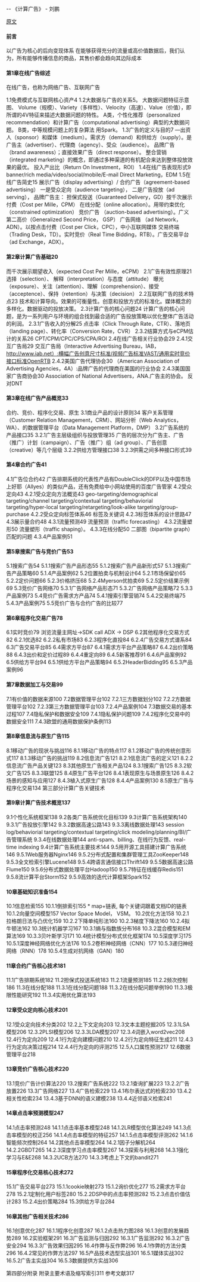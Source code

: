-- 《计算广告》 -  刘鹏

 [原文](https://item.jd.com/10099018823.html) 
#### 前言
  以广告为核心的后向变现体系
  在能够获得充分的流量或高价值数据后，我们认为，所有能够传播信息的商品，其售价都会趋向其边际成本
  
#### 第1章在线广告综述

  在线广告，也称为网络广告、互联网广告
  
  1.1免费模式与互联网核心资产4
  1.2大数据与广告的关系5。
  大数据问题特征示意图、
  Volume（规模）、Variety（多样性）、Velocity（高速）、Value（价值），即所谓的4V特征来描述大数据问题的特性。
  A类，个性化推荐（personalized recommendation）和计算广告（computational advertising）典型的大数据问题。
  B类，中等规模问题上的复杂算法 用Spark。 
  1.3广告的定义与目的7
  —出资人（sponsor）和媒体（medium）。需求方（demand）和供给方（supply）。是广告主（advertiser）、代理商（agency）、受众（audience）。
  品牌广告（brand awareness）；直接效果广告（direct response）。
  整合营销（integrated marketing）的概念，即通过多种渠道的有机配合来达到整体投放效果的最优。
  投入产出比（Return On Investment，ROI）
  1.4在线广告表现形式9
  banner/rich media/video/social/mobile/E-mail Direct Marketing，EDM
  1.5在线广告简史15
  展示广告（display advertising）/ 合约广告（agreement-based advertising）
  一是受众定向（audience targeting）， 二是广告投放（ad serving），
  品牌广告主： 担保式投送（Guaranteed Delivery，GD）按千次展示付费（Cost per Mille，CPM）
  在线分配（online allocation）。用带约束优化 （constrained optimization）
  竞价广告 （auction-based advertising）。广义第二高价（Generalized Second Price， GSP）
  广告网络 （ad Network，ADN）。以按点击付费（Cost per Click，CPC），中小互联网媒体
  交易终端（Trading Desk，TD）。实时竞价（Real Time Bidding，RTB）。广告交易平台（ad Exchange，ADX）。
  
  
  
#### 第2章计算广告基础20
而千次展示期望收入（expected Cost Per Mille，eCPM）
  2.1广告有效性原理21
  选择（selection）、 解释（interpretation）与态度（attitude）
  曝光（exposure）、关注（attention）、理解（comprehension）、接受（acceptence）、保持（retention）与决策（decision）
  2.2互联网广告的技术特点23
  技术和计算导向。效果的可衡量性。创意和投放方式的标准化。媒体概念的多样化。数据驱动的投放决策。
  2.3计算广告的核心问题24
  计算广告的核心问题，是为一系列用户与环境的组合找到最合适的广告投放策略以优化整体广告活动的利润。
  2.3.1广告收入的分解25
  点击率（Click Through Rate，CTR）、落地页（landing page）、转化率（Conversion Rate，CVR）
  2.3.2结算方式与eCPM估计的关系26
  CPT/CPM/CPC/CPS/CPA/ROI
  2.4在线广告相关行业协会29
  2.4.1交互广告局29
  交互广告局（Interactive Advertising Bureau，IAB， http://www.iab.net）:横幅广告创意尺寸标准/视频广告标准VAST/通用实时竞价接口标准OpenRTB
  2.4.2美国广告代理协会30
  （American Association of Advertising Agencies，4A）:品牌广告的代理商在美国的行业协会
  2.4.3美国国家广告商协会30
  Association of National Advertisers，ANA.广告主的协会。 反对DNT
  
#### 第3章在线广告产品概览33
  合约、竞价、程序化交易、原生
  3.1商业产品的设计原则34
  客户关系管理（Customer Relation Management，CRM）、网站分析（Web Analytics，WA）、的数据管理平台（Data Management Platform，DMP）
  3.2广告系统的产品接口35
  3.2.1广告主层级组织与投放管理35
  广告的层次分为广告主、广告（推广）计划（campaign）、广告（推广）组（ad group）、广告创意（creative）等几个层级
  3.2.2供给方管理接口38
  3.2.3供需之间多种接口形式39
  
#### 第4章合约广告41
  4.1广告位合约42
  广告排期系统的代表性产品有DoubleClick的DFP以及中国市场上好耶（Allyes）的类似产品，还有免费给中小网站使用的百度广告管家
  4.2受众定向43
  4.2.1受众定向方法概览43
  geo-targeting/demographical targeting/channel targeting/contextual targeting/behaviorial targeting/hyper-local targeting/retargeting/look-alike targeting/group-purchase
  4.2.2受众定向标签体系46
  标签及关键词
  4.2.3标签体系的设计思路47
  4.3展示量合约48
  4.3.1流量预测49
  流量预测（traffic forecasting）
  4.3.2流量塑形50
  流量塑形（traffic shaping）。
  4.3.3在线分配50
  二部图（bipartite graph）匹配的问题
  4.3.4产品案例51
  
#### 第5章搜索广告与竞价广告53
  5.1搜索广告54
  5.1.1搜索广告产品形态55
  5.1.2搜索广告产品新形式57
  5.1.3搜索广告产品策略60
  5.1.4产品案例62
  5.2位置拍卖与机制设计64
  5.2.1市场保留价65
  5.2.2定价问题66
  5.2.3价格挤压68
  5.2.4Myerson优拍卖69
  5.2.5定价结果示例69
  5.3竞价广告网络70
  5.3.1广告网络产品形态71
  5.3.2广告网络产品策略72
  5.3.3产品案例73
  5.4竞价广告需求方产品74
  5.4.1搜索引擎营销74
  5.4.2交易终端75
  5.4.3产品案例75
  5.5竞价广告与合约广告的比较77
  
#### 第6章程序化交易广告78
  6.1实时竞价79
  浏览流量主网址->SDK call ADX -> DSP
  6.2其他程序化交易方式82
  6.2.1优选82
  6.2.2私有市场83
  6.2.3程序化直投84
  6.2.4广告交易方式谱系84
  6.3广告交易平台85
  6.4需求方平台87
  6.4.1需求方平台产品策略87
  6.4.2出价策略88
  6.4.3出价和定价过程89
  6.4.4重定向89
  6.4.5新客推荐91
  6.4.6产品案例92
  6.5供给方平台94
  6.5.1供给方平台产品策略94
  6.5.2HeaderBidding95
  6.5.3产品案例96
  
#### 第7章数据加工与交易99
  7.1有价值的数据来源100
  7.2数据管理平台102
  7.2.1三方数据划分102
  7.2.2方数据管理平台102
  7.2.3第三方数据管理平台103
  7.2.4产品案例104
  7.3数据交易的基本过程107
  7.4隐私保护和数据安全109
  7.4.1隐私保护问题109
  7.4.2程序化交易中的数据安全111
  7.4.3欧盟的通用数据保护条例113
  
#### 第8章信息流与原生广告115
  8.1移动广告的现状与挑战116
  8.1.1移动广告的特点117
  8.1.2移动广告的传统创意形式117
  8.1.3移动广告的挑战119
  8.2信息流广告121
  8.2.1信息流广告的定义121
  8.2.2信息流广告产品关键123
  8.3其他原生广告相关产品124
  8.3.1搜索广告125
  8.3.2软文广告125
  8.3.3联盟125
  8.4原生广告平台126
  8.4.1表现原生与场景原生126
  8.4.2场景的感知与应用127
  8.4.3植入式原生广告128
  8.4.4产品案例130
  8.5原生广告与程序化交易134
  第三部分计算广告关键技术
  
#### 第9章计算广告技术概览137
  9.1个性化系统框架138
  9.2各类广告系统优化目标139
  9.3计算广告系统架构140
  9.3.1广告投放引擎142
  9.3.2数据高速公路143
  9.3.3离线数据处理143
  session log/behaviorial targeting/contextual targeting/click modeling/planning/BI/广告管理系统
  9.3.4在线数据处理144
  anti-spam、billing、在线行为反馈、real-time indexing
  9.4计算广告系统主要技术144
  9.5用开源工具搭建计算广告系统146
  9.5.1Web服务器Nginx146
  9.5.2分布式配置和集群管理工具ZooKeeper148
  9.5.3全文检索引擎Lucene148
  9.5.4跨语言通信接口Thrift149
  9.5.5数据高速公路Flume150
  9.5.6分布式数据处理平台Hadoop150
  9.5.7特征在线缓存Redis151
  9.5.8流计算平台Storm152
  9.5.9高效的迭代计算框架Spark152
  
#### 10章基础知识准备154
  10.1信息检索155
  10.1.1倒排索引155 *
  map+链表, 每个关键词跟着文档ID的链表
  10.1.2向量空间模型157
  Vector Space Model， VSM。
  10.2优化方法158
  10.2.1拉格朗日法与凸优化159 
  10.2.2下降单纯形法160
  10.2.3梯度下降法160
  10.2.4拟牛顿法162
  10.3统计机器学习167
  10.3.1熵与指数族分布168
  10.3.2混合模型和EM算法169
  10.3.3贝叶斯学习171
  10.4统计模型分布式优化框架174
  10.5深度学习175
  10.5.1深度神经网络优化方法176
  10.5.2卷积神经网络（CNN）177
  10.5.3递归神经网络（RNN）178
  10.5.4生成对抗网络（GAN）180
  
#### 11章合约广告核心技术181
  11.1广告排期系统182
  11.2担保式投送系统183
  11.2.1流量预测185
  11.2.2频次控制186
  11.3在线分配188
  11.3.1在线分配问题188
  11.3.2在线分配问题举例190
  11.3.3极限性能研究192
  11.3.4实用优化算法193
  
#### 12章受众定向核心技术201
  12.1受众定向技术分类202
  12.2上下文定向203
  12.3文本主题挖掘205
  12.3.1LSA模型206
  12.3.2PLSI模型206
  12.3.3LDA模型207
  12.3.4词嵌入word2vec208
  12.4行为定向209
  12.4.1行为定向建模问题210
  12.4.2行为定向特征生成211
  12.4.3行为定向决策过程214
  12.4.4行为定向的评测215
  12.5人口属性预测217
  12.6数据管理平台218
  
#### 13章竞价广告核心技术220
  13.1竞价广告计价算法220
  13.2搜索广告系统222
  13.2.1查询扩展223
  13.2.2广告放置226
  13.3广告网络227
  13.4广告检索229
  13.4.1布尔表达式的检索230
  13.4.2相关性检索234
  13.4.3基于DNN的语义建模238
  13.4.4近邻语义检索241
  
#### 14章点击率预测模型247
  14.1点击率预测248
  14.1.1点击率基本模型248
  14.1.2LR模型优化算法249
  14.1.3点击率模型的校正256
  14.1.4点击率模型的特征257
  14.1.5点击率模型评测262
  14.1.6智能频次控制264
  14.2其他点击率模型264
  14.2.1因子分解机264
  14.2.2GBDT265
  14.2.3深度学习点击率模型267
  14.3探索与利用268
  14.3.1强化学习与E&E268
  14.3.2UCB方法270
  14.3.3考虑上下文的bandit271
  
#### 15章程序化交易核心技术272
  15.1广告交易平台273
  15.1.1cookie映射273
  15.1.2询价优化277
  15.2需求方平台278
  15.2.1定制化用户标签280
  15.2.2DSP中的点击率预测282
  15.2.3点击价值估计283
  15.2.4出价策略284
  15.3供给方平台284
  
#### 16章其他广告相关技术286
  16.1创意优化287
  16.1.1程序化创意287
  16.1.2点击热力图288
  16.1.3创意的发展趋势289
  16.2实验框架291
  16.3广告监测与归因292
  16.3.1广告监测292
  16.3.2广告安全294
  16.3.3广告效果归因295
  16.4作弊与反作弊296
  16.4.1作弊的方法分类296
  16.4.2常见的作弊方法297
  16.5产品技术选型实战301
  16.5.1媒体实战302
  16.5.2广告主实战304
  16.5.3数据提供方实战306
  
  第四部分附录
  附录主要术语及缩写索引311
  参考文献317